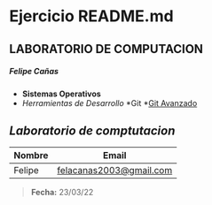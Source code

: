 # Ejercicio README.md
## LABORATORIO DE COMPUTACION

##### Felipe Cañas

* **Sistemas Operativos**
* _Herramientas de Desarrollo_
    *Git
    *[Git Avanzado]()

## *Laboratorio de comptutacion*

|Nombre|Email|
|----------|-------------|
|Felipe| felacanas2003@gmail.com|

> **Fecha:** 23/03/22

